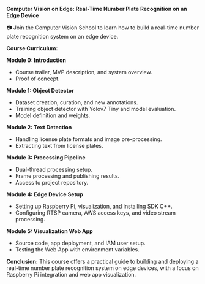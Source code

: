 **Computer Vision on Edge: Real-Time Number Plate Recognition on an Edge Device**

📷 Join the Computer Vision School to learn how to build a real-time number plate recognition system on an edge device.

**Course Curriculum:**

**Module 0: Introduction**
- Course trailer, MVP description, and system overview.
- Proof of concept.

**Module 1: Object Detector**
- Dataset creation, curation, and new annotations.
- Training object detector with Yolov7 Tiny and model evaluation.
- Model definition and weights.

**Module 2: Text Detection**
- Handling license plate formats and image pre-processing.
- Extracting text from license plates.

**Module 3: Processing Pipeline**
- Dual-thread processing setup.
- Frame processing and publishing results.
- Access to project repository.

**Module 4: Edge Device Setup**
- Setting up Raspberry Pi, visualization, and installing SDK C++.
- Configuring RTSP camera, AWS access keys, and video stream processing.

**Module 5: Visualization Web App**
- Source code, app deployment, and IAM user setup.
- Testing the Web App with environment variables.

**Conclusion:**
This course offers a practical guide to building and deploying a real-time number plate recognition system on edge devices, with a focus on Raspberry Pi integration and web app visualization.